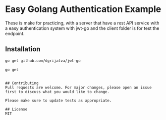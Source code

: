 # Easy Golang Authentication Example

These is make for practicing, with a server that have a rest API service with a easy authentication system with jwt-go and the client folder is for test the endpoint. 

## Installation


```bash
go get github.com/dgrijalva/jwt-go

go get

```


```

## Contributing
Pull requests are welcome. For major changes, please open an issue first to discuss what you would like to change.

Please make sure to update tests as appropriate.

## License
MIT